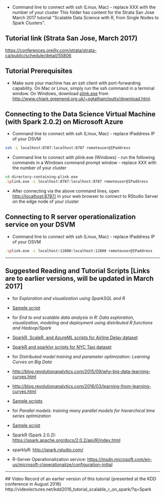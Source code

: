 >
* Command line to connect with ssh (Linux, Mac) - replace XXX with the number of your cluster
This folder has content for the Strata San Jose March 2017 tutorial "Scalable Data Science with R, from Single Nodes to Spark Clusters".

## Tutorial link (Strata San Jose, March 2017)
https://conferences.oreilly.com/strata/strata-ca/public/schedule/detail/55806

## Tutorial Prerequisites
* Make sure your machine has an ssh client with port-forwarding capability. On Mac or Linux, simply run the ssh command in a terminal window.
On Windows, download [plink.exe](https://the.earth.li/~sgtatham/putty/latest/x86/plink.exe)
from http://www.chiark.greenend.org.uk/~sgtatham/putty/download.html.

## Connecting to the Data Science Virtual Machine (with Spark 2.0.2) on Microsoft Azure
* Command line to connect with ssh (Linux, Mac) - replace IPaddress IP of your DSVM
```bash
ssh -L localhost:8787:localhost:8787 remoteuser@IPaddress
```
* Command line to connect with plink.exe (Windows) - run the following commands in a Windows command prompt window - replace XXX with the number of your cluster
```bash
cd directory-containing-plink.exe
.\plink.exe -L localhost:8787:localhost:8787 remoteuser@IPaddress
```
* After connecting via the above command lines, open [http://localhost:8787/](http://localhost:8787/) in your web browser to connect to RStudio Server on the edge node of your cluster

## Connecting to R server operationalization service on your DSVM
* Command line to connect with ssh (Linux, Mac) - replace IPaddress IP of your DSVM
```bash
.\plink.exe -L localhost:12800:localhost:12800 remoteuser@IPaddress
```
<hr>

## Suggested Reading and Tutorial Scripts [Links are to earlier versions, will be updated in March 2017]
* for _Exploration and visualization using SparkSQL and R_
 * [Sample script](https://github.com/Azure/Azure-MachineLearning-DataScience/blob/master/Misc/KDDCup2016/Code/SparkSQL/SparkSQL.R)
* for _End to end scalable data analysis in R: Data exploration, visualization, modeling and deployment using distributed R functions and Hadoop/Spark_
 * [SparkR, ScaleR, and AzureML scripts for Airline Delay dataset](https://github.com/Azure/Azure-MachineLearning-DataScience/tree/master/Misc/KDDCup2016/Code/MRS)
 * [SparkR and sparklyr scripts for NYC Taxi dataset](https://github.com/Azure/Azure-MachineLearning-DataScience/tree/master/Misc/KDDCup2016/Code/SparkR)

* for _Distributed model training and parameter optimization: Learning Curves on Big Data_
 * http://blog.revolutionanalytics.com/2015/09/why-big-data-learning-curves.html
 * http://blog.revolutionanalytics.com/2016/03/learning-from-learning-curves.html
 * [Sample scripts](https://github.com/Azure/Azure-MachineLearning-DataScience/tree/master/Misc/KDDCup2016/Code/learning_curves)

* for _Parallel models: training many parallel models for hierarchical time series optimization_
 * [Sample script](https://github.com/Azure/Azure-MachineLearning-DataScience/tree/master/Misc/KDDCup2016/Code/UseCaseHTS)

* SparkR (Spark 2.0.2): https://spark.apache.org/docs/2.0.2/api/R/index.html

* sparklyR: http://spark.rstudio.com/

* R-Server Operationalization service: https://msdn.microsoft.com/en-us/microsoft-r/operationalize/configuration-initial
<hr>
## Video Record of an earlier version of this tutorial (presented at the KDD conference in August 2016)
http://videolectures.net/kdd2016_tutorial_scalable_r_on_spark/?q=Spark
